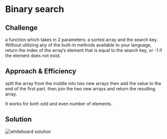 # Binary search

## Challenge

a function which takes in 2 parameters: a sorted array and the search key. Without utilizing any of the built-in methods available to your language, return the index of the array’s element that is equal to the search key, or -1 if the element does not exist.

## Approach & Efficiency

split the array from the middle into two new arrays then add the value to the end of the first part. then join the two new arrays and return the resulting array.

It works for both odd and even number of elements.

## Solution
<!-- Embedded whiteboard image -->
![whiteboard solution](./array-shift.png)